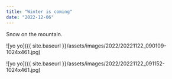```yaml
---
title: "Winter is coming"
date: "2022-12-06"
---
```


Snow on the mountain.

![yo yo]({{ site.baseurl }}/assets/images/2022/20221122_090109-1024x461.jpg)

![yo yo]({{ site.baseurl }}/assets/images/2022/20221122_091152-1024x461.jpg)
